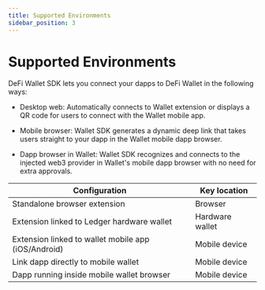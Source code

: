 ```yaml
---
title: Supported Environments
sidebar_position: 3
---
```


# Supported Environments

DeFi Wallet SDK lets you connect your dapps to DeFi Wallet in the following ways:

- Desktop web: Automatically connects to Wallet extension or displays a QR code for users to connect with the Wallet mobile app.

- Mobile browser: Wallet SDK generates a dynamic deep link that takes users straight to your dapp in the Wallet mobile dapp browser.

- Dapp browser in Wallet: Wallet SDK recognizes and connects to the injected web3 provider in Wallet's mobile dapp browser with no need for extra approvals.

| Configuration                                       | Key location    |
| --------------------------------------------------- | --------------- |
| Standalone browser extension                        | Browser         |
| Extension linked to Ledger hardware wallet          | Hardware wallet |
| Extension linked to wallet mobile app (iOS/Android) | Mobile device   |
| Link dapp directly to mobile wallet                 | Mobile device   |
| Dapp running inside mobile wallet browser           | Mobile device   |
